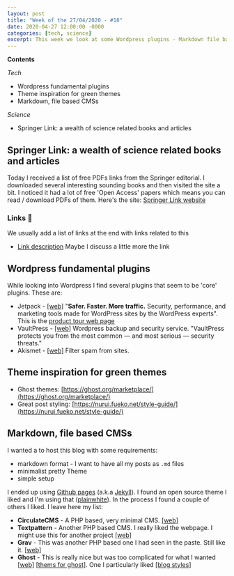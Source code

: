 ```yaml
---
layout: post
title: "Week of the 27/04/2020 - #18"
date: 2020-04-27 12:00:00 -0000
categories: [tech, science]
excerpt: This week we look at some Wordpress plugins - Markdown file based CMSs and the SpringerLink science articles hub.
---
```


**Contents**

*Tech*

- Wordpress fundamental plugins
- Theme inspiration for green themes
- Markdown, file based CMSs

*Science*

- Springer Link: a wealth of science related books and articles

## Springer Link: a wealth of science related books and articles

Today I received a list of free PDFs links from the Springer editorial. I downloaded several interesting sounding books and then visited the site a bit. I noticed it had a lot of free 'Open Access' papers which means you can read / download PDFs of them. Here's the site: [Springer Link website](https://link.springer.com/)


### Links 🔗

We usually add a list of links at the end with links related to this

- [Link description](http://example.com/link) Maybe I discuss a little more the link



## Wordpress fundamental plugins

While looking into Wordpress I find several plugins that seem to be 'core' plugins. These are:

- Jetpack - [[web]](https://jetpack.com/) "**Safer. Faster. More traffic.** Security, performance, and marketing tools made for WordPress sites by the WordPress experts". This is the [product tour web page](https://jetpack.com/features/)
- VaultPress - [[web]](https://vaultpress.com/) Wordpress backup and security service. "VaultPress protects you from the most common — and most serious — security threats."
- Akismet  - [[web]](https://akismet.com/) Filter spam from sites.

## Theme inspiration for green themes

- Ghost themes: [https://ghost.org/marketplace/](https://ghost.org/marketplace/)
- Great post styling: [https://nurui.fueko.net/style-guide/](https://nurui.fueko.net/style-guide/) 

## Markdown, file based CMSs

I wanted a to host this blog with some requirements:
- markdown format - I want to have all my posts as `.md` files
- minimalist pretty Theme
- simple setup

I ended up using [Github pages](https://pages.github.com/) (a.k.a [Jekyll](https://jekyllrb.com/)). I found an open source theme I liked and I'm using that ([plainwhite](https://github.com/thelehhman/plainwhite-jekyll)). In the process I found a couple of others I liked. I leave here my list:

- **CirculateCMS** - A PHP based, very minimal CMS. [[web]](https://circulatecms.com/)
- **Textpattern** - Another PHP based CMS. I really liked the webpage. I might use this for another project [[web]](https://textpattern.com/)
- **Grav** - This was another PHP based one I had seen in the paste. Still like it. [[web]](https://getgrav.org/)
- **Ghost** - This is really nice but was too complicated for what I wanted [[web]](https://ghost.org/) [[thems for ghost]](https://ghost.org/marketplace/). One I particularly liked [[blog styles]](https://nurui.fueko.net/style-guide/)
